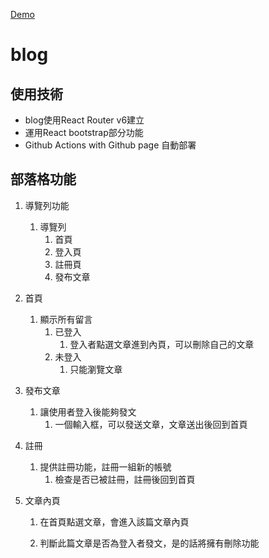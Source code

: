 <a href="https://boll84011336.github.io/react-blog/">Demo</a>


# blog
## 使用技術
* blog使用React Router v6建立
* 運用React bootstrap部分功能
* Github Actions with Github page 自動部署

## 部落格功能
1. 導覽列功能
    1. 導覽列
        1. 首頁
		2. 登入頁
		3. 註冊頁
		4. 發布文章
2. 首頁
	1. 顯示所有留言
		1. 已登入
		    1. 登入者點選文章進到內頁，可以刪除自己的文章
	    2. 未登入
		    1. 只能瀏覽文章
3. 發布文章
	1. 讓使用者登入後能夠發文
		1. 一個輸入框，可以發送文章，文章送出後回到首頁
4. 註冊
	1. 提供註冊功能，註冊一組新的帳號
		1. 檢查是否已被註冊，註冊後回到首頁

5. 文章內頁
	1. 在首頁點選文章，會進入該篇文章內頁
		
	2. 判斷此篇文章是否為登入者發文，是的話將擁有刪除功能
	  
	    


  

